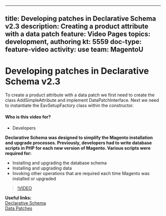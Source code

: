 
---
title: Developing patches in Declarative Schema v2.3
description: Creating a product attribute with a data patch
feature: Video Pages
topics: development, authoring
kt: 5559
doc-type: feature-video
activity: use
team: MagentoU
---
# Developing patches in Declarative Schema v2.3

To create a product attribute with a data patch we first need to create the class AddSimpleAttribute and implement DataPatchInterface. Next we need to instantiate the EavSetupFactory class within the constructor.

#### Who is this video for?
* Developers

**Declarative Schema was designed to simplify the Magento installation and upgrade processes. Previously, developers had to write database scripts in PHP for each new version of Magento. Various scripts were required for:**
* Installing and upgrading the database schema
* Installing and upgrading data
* Invoking other operations that are required each time Magento was installed or upgraded

>[!VIDEO](https://video.tv.adobe.com/v/35455)

**Useful links:**
<br/>
[Declarative Schema](https://devdocs.magento.com/guides/v2.4/extension-dev-guide/declarative-schema/)
<br/>
[Data Patches](https://devdocs.magento.com/guides/v2.4/extension-dev-guide/declarative-schema/data-patches.html)
